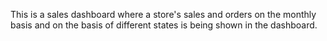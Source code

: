 This is a sales dashboard where a store's sales and orders on the monthly basis and on the basis of different states is being shown in the dashboard.
